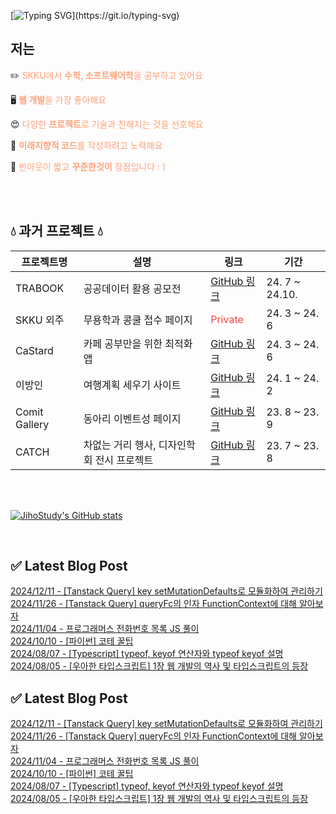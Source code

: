 
  
<!-- ![header](https://capsule-render.vercel.app/api?type=Soft&color=0:c17019,20:cb8614,40:d39d10,60:d7b413,80:d8cc1f&height=200&section=header&fontSize=50&fontColor=ffffff&fontAlignY=40) -->

[![Typing SVG](https://readme-typing-svg.demolab.com?font=Fira+Code&weight=500&size=25&pause=1000&color=ffffff&center=true&vCenter=true&repeat=true&random=false&width=435&lines=Hello+I'm+Jiho.)](https://git.io/typing-svg)

## 저는
✏️ <span style="color:#FFA07A">SKKU에서 <strong>수학, 소프트웨어학</strong>을 공부하고 있어요</span><br/> 

🖥️ <span style="color:#FFA07A"><strong>웹 개발</strong>을 가장 좋아해요</span><br/> 

😍 <span style="color:#FFA07A">다양한 <strong>프로젝트</strong>로 기술과 친해지는 것을 선호해요</span><br/> 

🤔 <span style="color:#FFA07A"><strong>미래지향적 코드</strong>를 작성하려고 노력해요</span><br/> 

💪 <span style="color:#FFA07A">번아웃이 짧고 <strong>꾸준한것이</strong> 장점입니다 : )</span><br/>
 
</br>



</br>

## 💧 과거 프로젝트 💧

| 프로젝트명 | 설명 | 링크 | 기간 |
|------------|------|------|------|
| TRABOOK | 공공데이터 활용 공모전 | [GitHub 링크](https://github.com/Tra-Book/Frontend) | 24. 7 ~ 24.10. |
| SKKU 외주 | 무용학과 콩쿨 접수 페이지 | <span style="color:#f54842">Private</span> | 24. 3 ~ 24. 6 |
| CaStard | 카페 공부만을 위한 최적화 앱 | [GitHub 링크](https://github.com/SKKUCapstone/Ca_stard_app) | 24. 3 ~ 24. 6 |
| 이방인 | 여행계획 세우기 사이트 | [GitHub 링크](https://github.com/jihostudy/mytrip) | 24. 1 ~ 24. 2 |
| Comit Gallery | 동아리 이벤트성 페이지 | [GitHub 링크](https://github.com/skku-comit/gallery-web) | 23. 8 ~ 23. 9 |
| CATCH | 차없는 거리 행사, 디자인학회 전시 프로젝트 | [GitHub 링크](https://github.com/skku-comit/catch) | 23. 7 ~ 23. 8 |

</br>



</br>

[![JihoStudy's GitHub stats](https://github-readme-stats.vercel.app/api?username=jihostudy)](https://github.com/anuraghazra/github-readme-stats)

<br/>


## ✅ Latest Blog Post
 
[2024/12/11 - [Tanstack Query] key setMutationDefaults로 모듈화하여 관리하기](https://jihoplayground.tistory.com/entry/Tanstack-Query-key%EB%A5%BC-setMutationDefaults%EB%A1%9C-%EB%AA%A8%EB%93%88%ED%99%94%ED%95%98%EC%97%AC-%EA%B4%80%EB%A6%AC%ED%95%98%EA%B8%B0) <br/>
[2024/11/26 - [Tanstack Query] queryFc의 인자 FunctionContext에 대해 알아보자](https://jihoplayground.tistory.com/entry/Tanstack-Query-queryFc%EC%9D%98-%EC%9D%B8%EC%9E%90-FunctionContext%EC%97%90-%EB%8C%80%ED%95%B4-%EC%95%8C%EC%95%84%EB%B3%B4%EC%9E%90) <br/>
[2024/11/04 - 프로그래머스 전화번호 목록 JS 풀이](https://jihoplayground.tistory.com/entry/%ED%94%84%EB%A1%9C%EA%B7%B8%EB%9E%98%EB%A8%B8%EC%8A%A4-%EC%A0%84%ED%99%94%EB%B2%88%ED%98%B8-%EB%AA%A9%EB%A1%9D-JS-%ED%92%80%EC%9D%B4) <br/>
[2024/10/10 - [파이썬] 코테 꿀팁](https://jihoplayground.tistory.com/entry/%ED%8C%8C%EC%9D%B4%EC%8D%AC-%EC%BD%94%ED%85%8C-%EA%BF%80%ED%8C%81) <br/>
[2024/08/07 - [Typescript] typeof, keyof 연산자와 typeof keyof 설명](https://jihoplayground.tistory.com/entry/Typescript-typeof-keyof-%EC%97%B0%EC%82%B0%EC%9E%90%EC%99%80-typeof-keyof-%EC%84%A4%EB%AA%85) <br/>
[2024/08/05 - [우아한 타입스크립트] 1장 웹 개발의 역사 및 타입스크립트의 등장](https://jihoplayground.tistory.com/entry/%EC%9A%B0%EC%95%84%ED%95%9C-%ED%83%80%EC%9E%85%EC%8A%A4%ED%81%AC%EB%A6%BD%ED%8A%B8-1%EC%9E%A5-%EC%9B%B9-%EA%B0%9C%EB%B0%9C%EC%9D%98-%EC%97%AD%EC%82%AC-%EB%B0%8F-%ED%83%80%EC%9E%85%EC%8A%A4%ED%81%AC%EB%A6%BD%ED%8A%B8%EC%9D%98-%EB%93%B1%EC%9E%A5) <br/>

<!-- [![Velog's GitHub stats](https://velog-readme-stats.vercel.app/api?name=jihostudy)](https://velog.io/@jihostudy/posts) -->

## ✅ Latest Blog Post
 
[2024/12/11 - [Tanstack Query] key setMutationDefaults로 모듈화하여 관리하기](https://jihoplayground.tistory.com/entry/Tanstack-Query-key%EB%A5%BC-setMutationDefaults%EB%A1%9C-%EB%AA%A8%EB%93%88%ED%99%94%ED%95%98%EC%97%AC-%EA%B4%80%EB%A6%AC%ED%95%98%EA%B8%B0) <br/>
[2024/11/26 - [Tanstack Query] queryFc의 인자 FunctionContext에 대해 알아보자](https://jihoplayground.tistory.com/entry/Tanstack-Query-queryFc%EC%9D%98-%EC%9D%B8%EC%9E%90-FunctionContext%EC%97%90-%EB%8C%80%ED%95%B4-%EC%95%8C%EC%95%84%EB%B3%B4%EC%9E%90) <br/>
[2024/11/04 - 프로그래머스 전화번호 목록 JS 풀이](https://jihoplayground.tistory.com/entry/%ED%94%84%EB%A1%9C%EA%B7%B8%EB%9E%98%EB%A8%B8%EC%8A%A4-%EC%A0%84%ED%99%94%EB%B2%88%ED%98%B8-%EB%AA%A9%EB%A1%9D-JS-%ED%92%80%EC%9D%B4) <br/>
[2024/10/10 - [파이썬] 코테 꿀팁](https://jihoplayground.tistory.com/entry/%ED%8C%8C%EC%9D%B4%EC%8D%AC-%EC%BD%94%ED%85%8C-%EA%BF%80%ED%8C%81) <br/>
[2024/08/07 - [Typescript] typeof, keyof 연산자와 typeof keyof 설명](https://jihoplayground.tistory.com/entry/Typescript-typeof-keyof-%EC%97%B0%EC%82%B0%EC%9E%90%EC%99%80-typeof-keyof-%EC%84%A4%EB%AA%85) <br/>
[2024/08/05 - [우아한 타입스크립트] 1장 웹 개발의 역사 및 타입스크립트의 등장](https://jihoplayground.tistory.com/entry/%EC%9A%B0%EC%95%84%ED%95%9C-%ED%83%80%EC%9E%85%EC%8A%A4%ED%81%AC%EB%A6%BD%ED%8A%B8-1%EC%9E%A5-%EC%9B%B9-%EA%B0%9C%EB%B0%9C%EC%9D%98-%EC%97%AD%EC%82%AC-%EB%B0%8F-%ED%83%80%EC%9E%85%EC%8A%A4%ED%81%AC%EB%A6%BD%ED%8A%B8%EC%9D%98-%EB%93%B1%EC%9E%A5) <br/>
